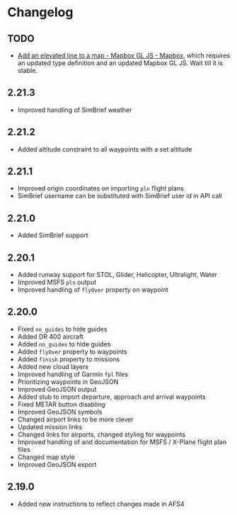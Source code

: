 # Changelog

## TODO

- [Add an elevated line to a map - Mapbox GL JS - Mapbox](https://docs.mapbox.com/mapbox-gl-js/example/elevated-line/), which requires an updated type definition and an updated Mapbox GL JS. Wait till it is stable.

## 2.21.3

- Improved handling of SimBrief weather

## 2.21.2

- Added altitude constraint to all waypoints with a set altitude

## 2.21.1

- Improved origin coordinates on importing `pln` flight plans
- SimBrief username can be substituted with SimBrief user id in API call

## 2.21.0

- Added SimBrief support

## 2.20.1

- Added runway support for STOL, Glider, Helicopter, Ultralight, Water
- Improved MSFS `pln` output
- Improved handling of `flyOver` property on waypoint

## 2.20.0

- Fixed `no_guides` to hide guides
- Added DR 400 aircraft
- Added `no_guides` to hide guides
- Added `flyOver` property to waypoints
- Added `finish` property to missions
- Added new cloud layers
- Improved handling of Garmin `fpl` files
- Prioritizing waypoints in GeoJSON
- Improved GeoJSON output
- Added stub to import departure, approach and arrival waypoints
- Fixed METAR button disabling
- Improved GeoJSON symbols
- Changed airport links to be more clever
- Updated mission links
- Changed links for airports, changed styling for waypoints
- Improved handling of and documentation for MSFS / X-Plane flight plan files
- Changed map style
- Improved GeoJSON export

## 2.19.0

- Added new instructions to reflect changes made in AFS4

